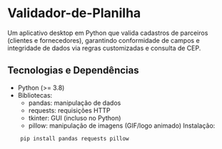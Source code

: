 # Validador-de-Planilha
Um aplicativo desktop em Python que valida cadastros de parceiros (clientes e fornecedores), garantindo conformidade de campos e integridade de dados via regras customizadas e consulta de CEP.

## Tecnologias e Dependências
- Python (>= 3.8)
- Bibliotecas:
    - pandas: manipulação de dados
    - requests: requisições HTTP
    - tkinter: GUI (incluso no Python)
    - pillow: manipulação de imagens (GIF/logo animado)
Instalação:
```python
    pip install pandas requests pillow
```
